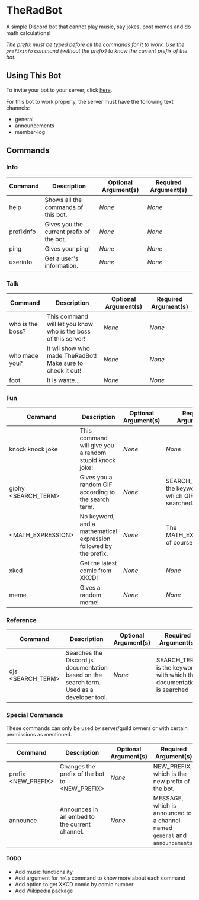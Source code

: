 # TheRadBot

A simple Discord bot that cannot play music, say jokes, post memes and do math calculations!

*The prefix must be typed before all the commands for it to work. Use the `prefixinfo` command  (without the prefix) to know the current prefix of the bot.*

## Using This Bot

To invite your bot to your server, click [here](https://discordapp.com/api/oauth2/authorize?client_id=664778959480815616&permissions=0&scope=bot).

For this bot to work properly, the server must have the following text channels:
* general
* announcements
* member-log


## Commands

### Info

| Command | Description | Optional Argument(s) | Required Argument(s) |
|----------|-------------|-------------------|--------------------|
| help     | Shows all the commands of this bot. | *None* | *None* |
| prefixinfo | Gives you the current prefix of the bot. | *None* | *None* |
| ping | Gives your ping! | *None* | *None* |
| userinfo | Get a user's information. | *None* | *None* |

### Talk

| Command | Description | Optional Argument(s) | Required Argument(s) |
|----------|-------------|-------------------|--------------------|
| who is the boss? | This command will let you know who is the boss of this server! | *None* | *None* |
| who made you? | It wil show who made TheRadBot! Make sure to check it out! | *None* | *None* |
| foot | It is waste... | *None* | *None* |

### Fun

| Command | Description | Optional Argument(s) | Required Argument(s) |
|----------|-------------|-------------------|--------------------|
| knock knock joke | This command will give you a random stupid knock joke! | *None* | *None* |
| giphy <SEARCH_TERM> | Gives you a random GIF according to the search term. | *None* | SEARCH_TERM is the keyword with which GIFs are searched.   |
| <MATH_EXPRESSION> | No keyword, and a mathematical expression followed by the prefix. | *None* | The MATH_EXPRESSION, of course! |
| xkcd | Get the latest comic from XKCD! | *None* | *None* |
| meme | Gives a random meme! | *None* | *None* |

### Reference 

| Command | Description | Optional Argument(s) | Required Argument(s) |
|----------|-------------|-------------------|--------------------|
| djs <SEARCH_TERM> | Searches the Discord.js documentation based on the search term. Used as a developer tool. | *None* | SEARCH_TERM is the keyword with which the documentation is searched |

### Special Commands

These commands can only be used by server/guild owners or with certain permissions as mentioned.

| Command | Description | Optional Argument(s) | Required Argument(s) |
|----------|-------------|-------------------|--------------------|
| prefix <NEW_PREFIX> | Changes the prefix of the bot to <NEW_PREFIX> | *None* | NEW_PREFIX, which is the new prefix of the bot. |
| announce <MESSAGE> | Announces <MESSAGE> in an embed to the current channel. | *None* | MESSAGE, which is announced to a channel named `general` and `announcements`. |
  
#### TODO
  
* Add music functionality
* Add argument for `help` command to know more about each command
* Add option to get XKCD comic by comic number
* Add Wikipedia package
